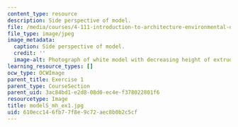 ```yaml
---
content_type: resource
description: Side perspective of model.
file: /media/courses/4-111-introduction-to-architecture-environmental-design-spring-2014/610ecc146fb77f8e9c72aec8b0b2c5cf_modelS_mh_ex1.jpg
file_type: image/jpeg
image_metadata:
  caption: Side perspective of model.
  credit: ''
  image-alt: Photograph of white model with decreasing height of extruded planes.
learning_resource_types: []
ocw_type: OCWImage
parent_title: Exercise 1
parent_type: CourseSection
parent_uid: 3ac84bd1-e2d8-08d0-ec4e-f378022801f6
resourcetype: Image
title: modelS_mh_ex1.jpg
uid: 610ecc14-6fb7-7f8e-9c72-aec8b0b2c5cf
---
```

